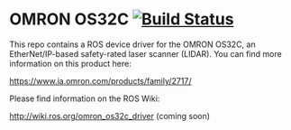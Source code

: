 OMRON OS32C [![Build Status](https://travis-ci.org/mikepurvis/os32c.svg?branch=indigo-devel)](https://travis-ci.org/mikepurvis/os32c)
===========

This repo contains a ROS device driver for the OMRON OS32C, an EtherNet/IP-based
safety-rated laser scanner (LIDAR). You can find more information on this product
here:

https://www.ia.omron.com/products/family/2717/

Please find information on the ROS Wiki:

http://wiki.ros.org/omron_os32c_driver (coming soon)
